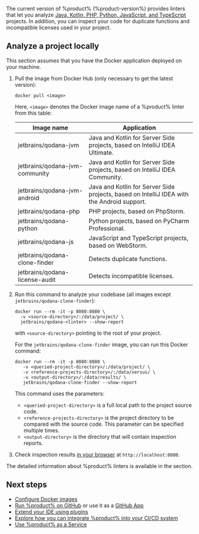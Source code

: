 [//]: # (title: Quick start)

The current version of %product% (%product-version%) provides linters that let you analyze
<a href="supported-technologies.md">Java, Kotlin, PHP, Python, JavaScript, and TypeScript</a> projects. In addition, 
you can inspect your code for duplicate functions and incompatible licenses used in your project. 

## Analyze a project locally

This section assumes that you have the Docker application deployed on your machine.

1. Pull the image from Docker Hub (only necessary to get the latest version):

   ```shell
   docker pull <image>
   ```
   
   Here, `<image>` denotes the Docker image name of a %product% linter from this table:
   
   |Image name|Application|
   |-----|-----|
   |jetbrains/qodana-jvm|Java and Kotlin for Server Side projects, based on IntelliJ IDEA Ultimate.|
   |jetbrains/qodana-jvm-community|Java and Kotlin for Server Side projects, based on IntelliJ IDEA Community.|
   |jetbrains/qodana-jvm-android|Java and Kotlin for Server Side projects, based on IntelliJ IDEA with the Android support.|
   |jetbrains/qodana-php|PHP projects, based on PhpStorm.|
   |jetbrains/qodana-python|Python projects, based on PyCharm Professional.|
   |jetbrains/qodana-js|JavaScript and TypeScript projects, based on WebStorm.|
   |jetbrains/qodana-clone-finder|Detects duplicate functions.|
   |jetbrains/qodana-license-audit|Detects incompatible licenses.|

2. Run this command to analyze your codebase (all images except `jetbrains/qodana-clone-finder`): 

    ```shell
    docker run --rm -it -p 8080:8080 \
      -v <source-directory>/:/data/project/ \
      jetbrains/qodana-<linter> --show-report
    ```

    with `<source-directory>` pointing to the root of your project.

    For the `jetbrains/qodana-clone-finder` image, you can run this Docker command:

    ```shell
    docker run --rm -it -p 8080:8080 \
       -v <queried-project-directory>/:/data/project/ \
       -v <reference-projects-directory>/:/data/versus/ \
       -v <output-directory>/:/data/results/ \
       jetbrains/qodana-clone-finder --show-report
    ```

    This command uses the parameters:

    * `<queried-project-directory>` is a full local path to the project source code.
    * `<reference-projects-directory>` is the project directory to be compared with the source code. This parameter can be specified multiple times.
    * `<output-directory>` is the directory that will contain inspection reports.

3. Check inspection results [in your browser](html-report.md) at `http://localhost:8080`.

The detailed information about %product% linters is available in the [](supported-technologies.md) section.

## Next steps

 - <a href="docker-image-configuration.xml">Configure Docker images</a>
 - <a href="github-actions.md">Run %product% on GitHub</a> or use it as a <a href="qodana-github-application.md">GitHub App</a>
 - <a href="qodana_plugins.md">Extend your IDE using plugins</a>
 - <a href="ci.md">Explore how you can integrate %product% into your CI/CD system</a>
-  <a href="service.md">Use %product% as a Service</a>
 